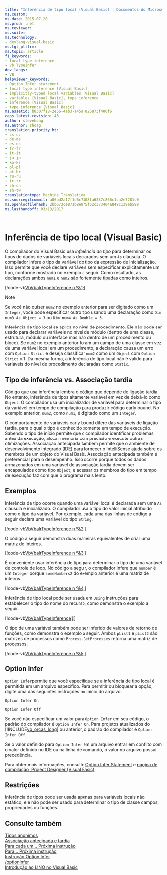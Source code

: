 ```yaml
---
title: "Inferência de tipo local (Visual Basic) | Documentos do Microsoft"
ms.custom: 
ms.date: 2015-07-20
ms.prod: .net
ms.reviewer: 
ms.suite: 
ms.technology:
- devlang-visual-basic
ms.tgt_pltfrm: 
ms.topic: article
f1_keywords:
- local type inference
- vb.TypeInfer
dev_langs:
- VB
helpviewer_keywords:
- Option Infer statement
- local type inference [Visual Basic]
- implicitly-typed local variables [Visual Basic]
- variables [Visual Basic], type inference
- inference [Visual Basic]
- type inference [Visual Basic]
ms.assetid: b8307f18-2e56-4ab3-a45a-826873f400f6
caps.latest.revision: 43
author: stevehoag
ms.author: shoag
translation.priority.ht:
- cs-cz
- de-de
- es-es
- fr-fr
- it-it
- ja-jp
- ko-kr
- pl-pl
- pt-br
- ru-ru
- tr-tr
- zh-cn
- zh-tw
translationtype: Machine Translation
ms.sourcegitcommit: a06bd2a17f1d6c7308fa6337c866c1ca2e7281c0
ms.openlocfilehash: 2bb673ce871b8e875f62c373404a849c139ab598
ms.lasthandoff: 03/13/2017

---
```

# <a name="local-type-inference-visual-basic"></a>Inferência de tipo local (Visual Basic)
O compilador do Visual Basic usa *inferência de tipo* para determinar os tipos de dados de variáveis locais declarados sem um `As` cláusula. O compilador infere o tipo da variável do tipo da expressão de inicialização. Isso permite que você declare variáveis sem especificar explicitamente um tipo, conforme mostrado no exemplo a seguir. Como resultado, as declarações ambos `num1` e `num2` são fortemente tipadas como inteiros.  
  
 [!code-vb[VbVbalrTypeInference n º&1;](../../../../visual-basic/language-reference/statements/codesnippet/VisualBasic/local-type-inference_1.vb)]  
  
> [!NOTE]
>  Se você não quiser `num2` no exemplo anterior para ser digitado como um `Integer`, você pode especificar outro tipo usando uma declaração como `Dim num3 As Object = 3` ou `Dim num4 As Double = 3`.  
  
 Inferência de tipo local se aplica no nível de procedimento. Ele não pode ser usado para declarar variáveis no nível de módulo (dentro de uma classe, estrutura, módulo ou interface mas não dentro de um procedimento ou bloco). Se `num2` no exemplo anterior foram um campo de uma classe em vez de uma variável local em um procedimento, a declaração causa um erro com `Option Strict` e deseja classificar `num2` como um `Object` com `Option Strict` off. Da mesma forma, a inferência de tipo local não é válido para variáveis do nível de procedimento declaradas como `Static`.  
  
## <a name="type-inference-vs-late-binding"></a>Tipo de inferência vs. Associação tardia  
 Código que usa inferência lembra o código que depende de ligação tardia. No entanto, inferência de tipos altamente variável em vez de deixá-lo como `Object`. O compilador usa um inicializador de variável para determinar o tipo da variável em tempo de compilação para produzir código early bound. No exemplo anterior, `num2`, como `num1`, é digitado como um `Integer`.  
  
 O comportamento de variáveis early bound difere das variáveis de ligação tardia, para o qual o tipo é conhecido somente em tempo de execução. Sabendo o tipo de início permite que o compilador identificar problemas antes da execução, alocar memória com precisão e execute outras otimizações. Associação antecipada também permite que o ambiente de desenvolvimento integrado (IDE) para fornecer o IntelliSense ajuda sobre os membros de um objeto do Visual Basic. Associação antecipada também é preferencial para o desempenho. Isso ocorre porque todos os dados armazenados em uma variável de associação tardia devem ser encapsulados como tipo `Object`, e acessar os membros do tipo em tempo de execução faz com que o programa mais lento.  
  
## <a name="examples"></a>Exemplos  
 Inferência de tipo ocorre quando uma variável local é declarada sem uma `As` cláusula e inicializado. O compilador usa o tipo do valor inicial atribuído como o tipo da variável. Por exemplo, cada uma das linhas de código a seguir declara uma variável do tipo `String`.  
  
 [!code-vb[VbVbalrTypeInference n º&2;](../../../../visual-basic/language-reference/statements/codesnippet/VisualBasic/local-type-inference_2.vb)]  
  
 O código a seguir demonstra duas maneiras equivalentes de criar uma matriz de inteiros.  
  
 [!code-vb[VbVbalrTypeInference n º&3;](../../../../visual-basic/language-reference/statements/codesnippet/VisualBasic/local-type-inference_3.vb)]  
  
 É conveniente usar inferência de tipo para determinar o tipo de uma variável de controle de loop. No código a seguir, o compilador infere que `number` é um `Integer` porque `someNumbers2` do exemplo anterior é uma matriz de inteiros.  
  
 [!code-vb[VbVbalrTypeInference n º&4;](../../../../visual-basic/language-reference/statements/codesnippet/VisualBasic/local-type-inference_4.vb)]  
  
 Inferência de tipo local pode ser usada em `Using` instruções para estabelecer o tipo do nome do recurso, como demonstra o exemplo a seguir.  
  
 [!code-vb[VbVbalrTypeInference&#7;](../../../../visual-basic/language-reference/statements/codesnippet/VisualBasic/local-type-inference_5.vb)]  
  
 O tipo de uma variável também pode ser inferido de valores de retorno de funções, como demonstra o exemplo a seguir. Ambos `pList1` e `pList2` são matrizes de processos como `Process.GetProcesses` retorna uma matriz de processos.  
  
 [!code-vb[VbVbalrTypeInference n º&5;](../../../../visual-basic/language-reference/statements/codesnippet/VisualBasic/local-type-inference_6.vb)]  
  
## <a name="option-infer"></a>Option Infer  
 `Option Infer`permite que você especifique se a inferência de tipo local é permitida em um arquivo específico. Para permitir ou bloquear a opção, digite uma das seguintes instruções no início do arquivo.  
  
 `Option Infer On`  
  
 `Option Infer Off`  
  
 Se você não especificar um valor para `Option Infer` em seu código, o padrão do compilador é `Option Infer On`. Para projetos atualizados do [!INCLUDE[vb_orcas_long](../../../../visual-basic/misc/includes/vb_orcas_long_md.md)] ou anterior, o padrão do compilador é `Option Infer Off`.  
  
 Se o valor definido para `Option Infer` em um arquivo entrar em conflito com o valor definido no IDE ou na linha de comando, o valor no arquivo possui precedência.  
  
 Para obter mais informações, consulte [Option Infer Statement](../../../../visual-basic/language-reference/statements/option-infer-statement.md) e [página de compilação, Project Designer (Visual Basic)](https://docs.microsoft.com/visualstudio/ide/reference/compile-page-project-designer-visual-basic).  
  
## <a name="restrictions"></a>Restrições  
 Inferência de tipos pode ser usada apenas para variáveis locais não estático; ele não pode ser usado para determinar o tipo de classe campos, propriedades ou funções.  
  
## <a name="see-also"></a>Consulte também  
 [Tipos anônimos](../../../../visual-basic/programming-guide/language-features/objects-and-classes/anonymous-types.md)   
 [Associação antecipada e tardia](../../../../visual-basic/programming-guide/language-features/early-late-binding/index.md)   
 [Para cada um... Próxima instrução](../../../../visual-basic/language-reference/statements/for-each-next-statement.md)   
 [Para... Próxima instrução](../../../../visual-basic/language-reference/statements/for-next-statement.md)   
 [Instrução Option Infer](../../../../visual-basic/language-reference/statements/option-infer-statement.md)   
 [/optioninfer](../../../../visual-basic/reference/command-line-compiler/optioninfer.md)   
 [Introdução ao LINQ no Visual Basic](../../../../visual-basic/programming-guide/language-features/linq/introduction-to-linq.md)
